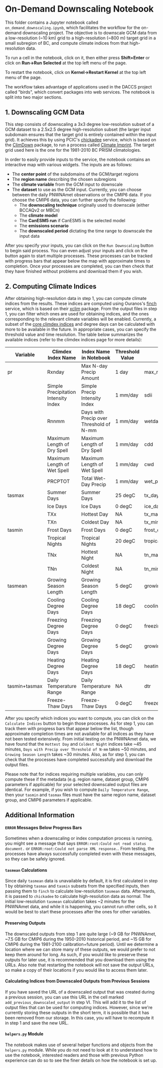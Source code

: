 # On-Demand Downscaling Notebook

This folder contains a Jupyter notebook called `on_demand_downscaling.ipynb`, which facilitates the workflow for the on-demand downscaling project. The objective is to downscale GCM data from a low-resolution (\~10 km) grid to a high-resolution (\~800 m) target grid in a small subregion of BC, and compute climate indices from that high-resolution data.

To run a cell in the notebook, click on it, then either press <b>Shift+Enter</b> or click on <b>Run&rarr;Run Selected</b> at the top left menu of the page.

To restart the notebook, click on <b>Kernel&rarr;Restart Kernel</b> at the top left menu of the page.

The workflow takes advantage of applications used in the DACCS project called "birds", which convert packages into web services. The notebook is split into two major sections.

## 1. Downscaling GCM Data

This step consists of downscaling a 3x3 degree low-resolution subset of a GCM dataset to a 2.5x2.5 degree high-resolution subset (the larger input subdomain ensures that the target grid is entirely contained within the input grid). It achieves this by using PCIC's [chickadee](https://github.com/pacificclimate/chickadee) service, which is based on the [ClimDown](https://github.com/pacificclimate/climdown) package, to run a process called [Climate Imprint](https://github.com/pacificclimate/ClimDown/blob/master/R/CI.R). The target grid used here is the one for the 1981-2010 BC PRISM climatologies.

In order to easily provide inputs to the service, the notebook contains an interactive map with various widgets. The inputs are as follows:
- The <b>center point</b> of the subdomains of the GCM/target regions
- The <b>region name</b> describing the chosen subregions
- The <b>climate variable</b> from the GCM input to downscale
- The <b>dataset</b> to use as the GCM input. Currently, you can choose between the daily PNWNAmet observations or the CMIP6 data. If you choose the CMIP6 data, you can further specify the following:
   - The <b>downscaling technique</b> originally used to downscale (either BCCAQv2 or MBCn)
   - The <b>climate model</b>
   - The <b>CanESM5 run</b> if CanESM5 is the selected model
   - The <b>emissions scenario</b>
   - The <b>downscaled period</b> dictating the time range to downscale the input data

After you specify your inputs, you can click on the `Run Downscaling` button to begin said process. You can even adjust your inputs and click on the button again to start multiple processes. These processes can be tracked with progress bars that appear below the map with approximate times to completion. Once your processes are completed, you can then check that they have finished without problems and download them if you wish.

## 2. Computing Climate Indices

After obtaining high-resolution data in step 1, you can compute climate indices from the results. These indices are computed using Ouranos's [finch](https://github.com/bird-house/finch/tree/master) service, which is based on their [xclim](https://github.com/Ouranosinc/xclim/tree/main) package. From the output files in step 1, you can filter which ones are used for obtaining indices, and the ones corresponding to the relevant climate variables will be enabled. Currently, a subset of the [core climdex indices](https://climate-scenarios.canada.ca/?page=climdex-indices) and degree days can be calculated with more to be available in the future. In appropriate cases, you can specify the threshold value and time resolution. The table below summarizes the available indices (refer to the climdex indices page for more details):

| Variable | Climdex Index Name | Index Name in Notebook | Threshold Value | Finch Process | 
| -------- | ------------------ | ---------------------- | ------------- | ------------- |
| pr | Rxnday | Max N-day Precip Amount | 1 day | max_n_day_precipitation_amount |
| | Simple Precipitation Intensity Index | Simple Precip Intensity Index | 1 mm/day | sdii |
| | Rnnmm | Days with Precip over Threshold of N-mm | 1 mm/day | wetdays |
| | Maximum Length of Dry Spell | Maximum Length of Dry Spell | 1 mm/day | cdd |
| | Maximum Length of Wet Spell | Maximum Length of Wet Spell | 1 mm/day | cwd |
| | PRCPTOT | Total Wet-Day Precip | 1 mm/day | wet_prcptot |
| tasmax | Summer Days | Summer Days | 25 degC | tx_days_above |
| | Ice Days | Ice Days | 0 degC | ice_days |
| | TXx | Hottest Day | NA | tx_max |
| | TXn | Coldest Day | NA | tx_min |
| tasmin | Frost Days | Frost Days | 0 degC | frost_days |
| | Tropical Nights | Tropical Nights | 20 degC | tropical_nights |
| | TNx | Hottest Night | NA | tn_max |
| | TNn | Coldest Night | NA | tn_min |
| tasmean | Growing Season Length | Growing Season Length | 5 degC | growing_season_length |
| | Cooling Degree Days | Cooling Degree Days | 18 degC | cooling_degree_days |
| | Freezing Degree Days | Freezing Degree Days | 0 degC | freezing_degree_days |
| | Growing Degree Days | Growing Degree Days | 5 degC | growing_degree_days |
| | Heating Degree Days | Heating Degree Days | 18 degC | heating_degree_days |
| tasmin+tasmax | Daily Temperature Range | Daily Temperature Range | NA | dtr |
| | Freeze-Thaw Days | Freeze-Thaw Days | 0 degC | freezethaw_spell_frequency |

After you specify which indices you want to compute, you can click on the `Calculate Indices` button to begin those processes. As for step 1, you can track them with progress bars that appear below the list, though approximate completion times are not available for all indices as they have not been tested extensively. From initial testing on the PNWNAmet data, we have found that the `Hottest Day` and `Coldest Night` indices take ~45 minutes, `Days with Precip over Threshold of N-mm` takes ~50 minutes, and `Growing Season Length` takes ~30 minutes. Also, as for step 1, you can check that the processes have completed successfully and download the output files.

Please note that for indices requiring multiple variables, you can only compute these if the metadata (e.g. region name, dataset group, CMIP6 parameters if applicable) for your selected downscaled output files are identical. For example, if you wish to compute `Daily Temperature Range`, then your `tasmin` and `tasmax` files must have the same region name, dataset group, and CMIP6 parameters if applicable.

## Additional Information

#### `ERROR` Messages Below Progress Bars
Sometimes when a downscaling or index computation process is running, you might see a message that says `ERROR:root:Could not read status document.` or `ERROR:root:Could not parse XML response.`. From testing, the processes have always successfully completed even with these messages, so they can be safely ignored.

#### `tasmean` Calculations
Since daily `tasmean` data is unavailable by default, it is first calculated in step 1 by obtaining `tasmax` and `tasmin` subsets from the specified inputs, then passing them to `finch` to calculate low-resolution `tasmean` data. Afterwards, it is passed to `chickadee` to calculate high-resolution data as normal. The initial low-resolution `tasmean` calculation takes ~2 minutes for the PNWNAmet data, and while it is happening, you cannot run other cells, so it would be best to start these processes after the ones for other variables.

#### Preserving Outputs
The downscaled outputs from step 1 are quite large (~9 GB for PNWNAmet, ~7.5 GB for CMIP6 during the 1950-2010 historical period, and ~15 GB for CMIP6 during the 1981-2100 calibration+future period). Until we determine a location where we can store many of these outputs, we would prefer to not keep them around for long. As such, if you would like to preserve these outputs for later use, it is recommended that you download them using the URLs. Also note that restarting the notebook will not save the output URLs, so make a copy of their locations if you would like to access them later.

#### Calculating Indices from Downscaled Outputs from Previous Sessions
If you have saved the URL of a downscaled output that was created during a previous session, you can use this URL in the cell marked `add_previous_downscaled_output` in step VI. This will add it to the list of output files that can be used for computing indices. However, since we're currently storing these outputs in the short term, it is possible that it has been removed from our storage. In this case, you will have to recompute it in step 1 and save the new URL.

#### `helpers.py` Module
The notebook makes use of several helper functions and objects from the `helpers.py` module. While you do not need to look at it to understand how to use the notebook, interested readers and those with previous Python experience can do so to see the finer details on how the notebook is set up.